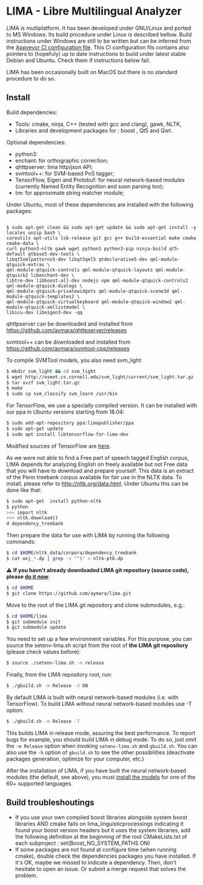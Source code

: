 # LIMA - Libre Multilingual Analyzer

LIMA is mutliplatform. It has been developed under GNU/Linux and ported to MS
Windows. Its build procedure under Linux is described bellow.
Build instructions under Windows are still to be written but can be inferred
from the [Appveyor CI configuration file](https://github.com/aymara/lima/blob/master/appveyor.yml). 
This CI configuration fils contains also pointers to (hopefuly) up to date instructions 
to build under latest stable Debian and Ubuntu. Check them if instructions below fail.

LIMA has been occasionally built on MacOS but there is no standard procedure to
do so.

## Install

Build dependencies:
- Tools: cmake, ninja, C++ (tested with gcc and clang), gawk, NLTK,
- Libraries and development packages for : boost , Qt5 and Qwt.

Optional dependencies:
- python3:
- enchant: for orthographic correction;
- qhttpserver: lima http/json API;
- svmtool++: for SVM-based PoS tagger;
- TensorFlow, Eigen and Protobuf: for neural network-based modules (currently
Named Entity Recognition and soon parsing too);
- tre: for approximate string matcher module;


Under Ubuntu, most of these dependencies are installed with the following packages:
```

$ sudo apt-get clean && sudo apt-get update && sudo apt-get install -y locales unzip bash \
coreutils apt-utils lsb-release git gcc g++ build-essential make cmake cmake-data \
curl python3-nltk gawk wget python3 python3-pip ninja-build qt5-default qtbase5-dev-tools \
libqt5xmlpatterns5-dev libqt5qml5 qtdeclarative5-dev qml-module-qtquick-extras \
qml-module-qtquick-controls qml-module-qtquick-layouts qml-module-qtquick2 libenchant-dev \
libtre-dev libboost-all-dev nodejs npm qml-module-qtquick-controls2 qml-module-qtquick-dialogs \
qml-module-qtquick-privatewidgets qml-module-qtquick-scene3d qml-module-qtquick-templates2 \
qml-module-qtquick-virtualkeyboard qml-module-qtquick-window2 qml-module-qtquick-xmllistmodel \
libicu-dev libeigen3-dev -qq
```

qhttpserver can be downloaded and installed from
https://github.com/aymara/qhttpserver/releases

svmtool++ can be downloaded and installed from https://github.com/aymara/svmtool-cpp/releases

To compile SVMTool models, you also need svm_light:
```bash
$ mkdir svm_light && cd svm_light
$ wget http://osmot.cs.cornell.edu/svm_light/current/svm_light.tar.gz
$ tar xvzf svm_light.tar.gz
$ make
$ sudo cp svm_classify svm_learn /usr/bin
```

For TensorFlow, we use a specially compiled version. It can be installed with
our ppa in Ubuntu versions starting from 18.04:

```bash
$ sudo add-apt-repository ppa:limapublisher/ppa
$ sudo apt-get update
$ sudo apt install libtensorflow-for-lima-dev
```

Modified sources of TensorFlow are [here](https://github.com/aymara/tensorflow/tree/r1.9).

As we were not able to find a Free part of speech tagged English corpus, LIMA
depends for analyzing English on freely available but not Free data that you
will have to download and prepare yourself. This data is an extract of the Penn
treebank corpus available for fair use in the NLTK data. To install, please
refer to http://nltk.org/data.html. Under Ubuntu this can be  done like that:

```bash
$ sudo apt-get  install python-nltk
$ python
>>> import nltk
>>> nltk.download()
d dependency_treebank
```

Then prepare the data for use with LIMA by running the following commands:

```bash
$ cd $HOME/nltk_data/corpora/dependency_treebank
$ cat wsj_*.dp | grep -v "^$" > nltk-ptb.dp
```

:warning: **If you havn't already downloaded LIMA git repository (source code),
please [do it now](https://github.com/aymara/lima.git)**:
```bash
$ cd $HOME
$ git clone https://github.com/aymara/lima.git
```


Move to the root of the LIMA  git repository and clone submodules, e.g.:
```bash
$ cd $HOME/lima
$ git submodule init
$ git submodule update
```

You need to set up a few environment variables. For this purpose, you can
source the setenv-lima.sh script from the root of **the LIMA git repository**
(please check
values before):
```bash
$ source ./setenv-lima.sh -m release
```

Finally, from the LIMA repository root, run:
```bash
$ ./gbuild.sh -m Release -d ON
```

By default LIMA is built with neural network-based modules (i.e. with
TensorFlow). To build LIMA without neural network-based modules use -T option:

```bash
$ ./gbuild.sh -m Release -T
```

This builds LIMA in release mode, assuring the best performance. To report bugs
for example, you should build LIMA in debug mode. To do so, just omit the
`-m Release` option when invoking `setenv-lima.sh` and `gbuild.sh`. You can also use
the `-h` option of `gbuild.sh` to see the other possibilities (deactivate packages 
generation, optimize for your computer, etc.)

After the installation of LIMA, if you have built the neural network-based
modules (the default, see above), you must
[install the models](https://github.com/aymara/lima/wiki/UD-pipelines#installation-of-language-models)
for one of the 60+ supported languages.

## Build troubleshoutings

* If you use your own compiled boost libraries alongside system boost libraries
AND cmake fails on lima_linguisticprocessings indicating it found your boost
version headers but it uses the system libraries, add the following definition
at the beginning of the root CMakeLists.txt of each subproject :
set(Boost_NO_SYSTEM_PATHS ON)
* If some packages are not found at configure time (when running cmake), double
check the dependencies packages you have installed. If it's OK, maybe we missed
to indicate a dependency. Then, don't hesitate to open an issue. Or submit a
merge request that solves the problem.

